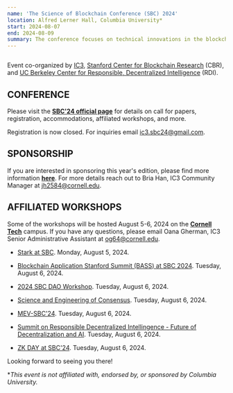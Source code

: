 ```yaml
---
name: 'The Science of Blockchain Conference (SBC) 2024'
location: Alfred Lerner Hall, Columbia University* 
start: 2024-08-07
end: 2024-08-09
summary: The conference focuses on technical innovations in the blockchain ecosystem, and brings together researchers and practioners working in the space. We are interested in the application of cryptography, decentralized protocols, formal  methods, and empirical analysis, to improving the security and scalability of blockchain deployments. We aim to foster collaboration among practitioners and researchers working on blockchain protocol development, cryptography, distributed systems, secure computing, crypto-economics, and economic risk analysis. 
---
```



<div class="ui piled segment">
  <img class="ui centered image" src="../images/events/SBC2024/SBC 2024.Jpg" alt="" />
</div>


Event co-organized by <a href="https://www.initc3.org/">IC3</a>, <a href="http://cbr.stanford.edu">Stanford Center for Blockchain Research</a> (CBR), and <a href="https://rdi.berkeley.edu/">UC Berkeley Center for Responsible, Decentralized Intelligence</a> (RDI). 

## CONFERENCE ##

Please visit the <a href="https://www.sbc-conference.com/"><strong>SBC'24 official page</strong></a> for details on call for papers, registration, accommodations, affiliated workshops, and more. 

Registration is now closed. For inquiries email <a href="mailto:ic3.sbc24@gmail.com">ic3.sbc24@gmail.com</a>.

## SPONSORSHIP

If you are interested in sponsoring this year's edition, please find more information <a href="https://drive.google.com/file/d/1Siqc_79Op_A_8RxEV9WZmakgV6X3WuPy/view?usp=sharing"><strong>here</strong></a>. For more details reach out to Bria Han, IC3 Community Manager at <a href="mailto:jh2584@cornell.edu">jh2584@cornell.edu</a>. 

## AFFILIATED WORKSHOPS

Some of the workshops will be hosted August 5-6, 2024 on the <a href="https://tech.cornell.edu/"><strong>Cornell Tech</strong></a> campus. If you have any questions, please email Oana Gherman, IC3 Senior Administrative Assistant at <a href="mailto:og64@cornell.edu">og64@cornell.edu</a>. 

- <a href="https://lu.ma/n9yrzbvf">Stark at SBC</a>. Monday, August 5, 2024.

- <a href="https://lu.ma/bass-sbw24">Blockchain Application Stanford Summit (BASS) at SBC 2024</a>. Tuesday, August 6, 2024. 

- <a href="https://thedrcenter.org/sbc-dao-workshop-2024/">2024 SBC DAO Workshop</a>. Tuesday, August 6, 2024. 
	
- <a href="https://tselab.stanford.edu/workshop-sbc24/">Science and Engineering of Consensus</a>. Tuesday, August 6, 2024.

- <a href="https://collective.flashbots.net/t/the-mev-workshop-at-the-science-of-blockchain-conference-2024-mev-sbc-24/3527">MEV-SBC'24</a>. Tuesday, August 6, 2024.

- <a href="https://rdi.berkeley.edu/events/decentralizationaisummit24">Summit on Responsible Decentralized Intellingence - Future of Decentralization and AI</a>. Tuesday, August 6, 2024. 

- <a href="https://www.zkm.io/events/house-of-zk-new-york">ZK DAY at SBC'24</a>. Tuesday, August 6, 2024. 

Looking forward to seeing you there!

**This event is not affiliated with, endorsed by, or sponsored by Columbia University.*
